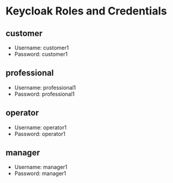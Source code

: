 # Keycloak Roles and Credentials
## customer
- Username: customer1
- Password: customer1

## professional
- Username: professional1
- Password: professional1

## operator
- Username: operator1
- Password: operator1

## manager
- Username: manager1
- Password: manager1
